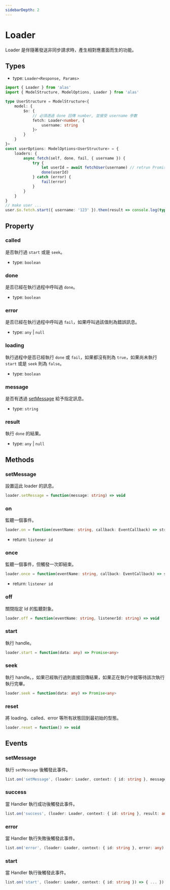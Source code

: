 ```yaml
---
sidebarDepth: 2
---
```


# Loader

Loader 是伴隨著發送非同步請求時，產生相對應畫面而生的功能。

<Cimg text="Loader 是注重非同步執行模式" src="loader.png"></Cimg>

## Types

* type: `Loader<Response, Params>`

```ts
import { Loader } from 'alas'
import { ModelStructure, ModelOptions, Loader } from 'alas'

type UserStructure = ModelStructure<{
    model: {
        $o: {
            // 必須透過 done 回傳 number, 並接受 username 參數
            fetch: Loader<number, {
                username: string
            }>
        }
    }
}>
const userOptions: ModelOptions<UserStructure> = {
    loaders: {
        async fetch(self, done, fail, { username }) {
            try {
                let userId = await fetchUser(username) // retrun Promise<number>
                done(userId)
            } catch (error) {
                fail(error)
            }
        }
    }
}
// make user ...
user.$o.fetch.start({ username: '123' }).then(result => console.log(typeof result)) // number
```

## Property

### called

是否執行過 `start` 或是 `seek`。

* type: `boolean`

### done

是否已經在執行過程中呼叫過 `done`。

* type: `boolean`

### error

是否已經在執行過程中呼叫過 `fail`，如果呼叫過該值則為錯誤訊息。

* type: `any` | `null`

### loading

執行過程中是否已經執行 `done` 或 `fail`，如果都沒有則為 `true`，如果尚未執行 `start` 或是 `seek` 則為 `false`。

* type: `boolean`

### message

是否有透過 [setMessage](#setmessage) 給予指定訊息。

* type: `string`

### result

執行 `done` 的結果。

* type: `any` | `null`

## Methods

### setMessage

設置這此 loader 的訊息。

```ts
loader.setMessage = function(message: string) => void
```

### on

監聽一個事件。

```ts
loader.on = function(eventName: string, callback: EventCallback) => string
```

* return: `listener id`

### once

監聽一個事件，但觸發一次即結束。

```ts
loader.once = function(eventName: string, callback: EventCallback) => string
```

* return: `listener id`

### off

關閉指定 Id 的監聽對象。

```ts
loader.off = function(eventName: string, listenerId: string) => void
```

### start

執行 handle。

```ts
loader.start = function(data: any) => Promise<any>
```

### seek

執行 handle。，如果已經執行過則直接回傳結果，如果正在執行中就等待該次執行執行完畢。

```ts
loader.seek = function(data: any) => Promise<any>
```

### reset

將 loading、called、error 等所有狀態回到最初始的型態。

```ts
loader.reset = function() => void
```

## Events

### setMessage

執行 `setMessage` 後觸發此事件。

```ts
list.on('setMessage', (loader: Loader, context: { id: string }, message: string) => { ... })
```

### success

當 Handler 執行成功後觸發此事件。

```ts
list.on('success', (loader: Loader, context: { id: string }, result: any) => { ... })
```

### error

當 Handler 執行失敗後觸發此事件。

```ts
list.on('error', (loader: Loader, context: { id: string }, error: any) => { ... })
```

### start

當 Handler 執行後觸發此事件。

```ts
list.on('start', (loader: Loader, context: { id: string }) => { ... })
```
